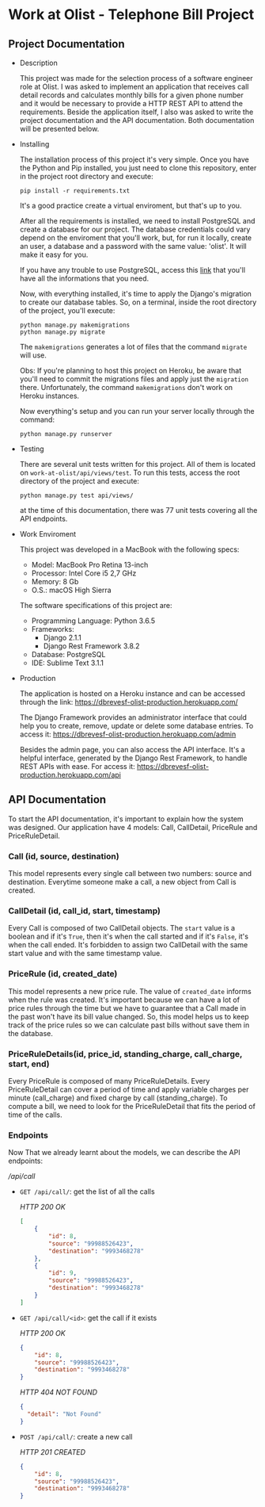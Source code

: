 # Work at Olist - Telephone Bill Project

## Project Documentation

* Description

  This project was made for the selection process of a software engineer role at Olist. I was asked to implement an application that receives call detail records and calculates monthly bills for a given phone number and it would be necessary to provide a HTTP REST API to attend the requirements. Beside the application itself, I also was asked to write the project documentation and the API documentation. Both documentation will be presented below. 

* Installing

  The installation process of this project it's very simple. Once you have the Python and Pip installed, you just need to clone this repository, enter in the project root directory and execute: 

  ```pip install -r requirements.txt```

  It's a good practice create a virtual enviroment, but that's up to you.

  After all the requirements is installed, we need to install PostgreSQL and create a database for our project. The database credentials could vary depend on the enviroment that you'll work, but, for run it locally, create an user, a database and a password with the same value: 'olist'. It will make it easy for you.

  If you have any trouble to use PostgreSQL, access this [link](https://medium.com/coding-blocks/creating-user-database-and-adding-access-on-postgresql-8bfcd2f4a91e) that you'll have all the informations that you need. 
  
  Now, with everything installed, it's time to apply the Django's migration to create our database tables. So, on a terminal, inside the root directory of the project, you'll execute:

  ```
  python manage.py makemigrations
  python manage.py migrate
  ```

  The ```makemigrations``` generates a lot of files that the command ```migrate``` will use. 

  Obs: If you're planning to host this project on Heroku, be aware that you'll need to commit the migrations files and apply just the ```migration``` there. Unfortunately, the command ```makemigrations``` don't work on Heroku instances. 

  Now everything's setup and you can run your server locally through the command:

  ```python manage.py runserver```


* Testing

  There are several unit tests written for this project. All of them is located on ```work-at-olist/api/views/test```. To run this tests, access the root directory of the project and execute:

  ```python manage.py test api/views/```

  at the time of this documentation, there was 77 unit tests covering all the API endpoints.

* Work Enviroment

  This project was developed in a MacBook with the following specs:

  * Model: MacBook Pro Retina 13-inch
  * Processor: Intel Core i5 2,7 GHz
  * Memory: 8 Gb
  * O.S.: macOS High Sierra

  The software specifications of this project are:

  * Programming Language: Python 3.6.5
  * Frameworks: 
    * Django 2.1.1
    * Django Rest Framework 3.8.2
  * Database: PostgreSQL
  * IDE: Sublime Text 3.1.1


* Production

  The application is hosted on a Heroku instance and can be accessed through the link: https://dbrevesf-olist-production.herokuapp.com/

  The Django Framework provides an administrator interface that could help you to create, remove, update or delete some database entries. To access it: https://dbrevesf-olist-production.herokuapp.com/admin

  Besides the admin page, you can also access the API interface. It's a helpful interface, generated by the Django Rest Framework, to handle REST APIs with ease. For access it: https://dbrevesf-olist-production.herokuapp.com/api


## API Documentation

To start the API documentation, it's important to explain how the system was designed. Our application have 4 models: Call, CallDetail, PriceRule and PriceRuleDetail. 

### Call (id, source, destination)

This model represents every single call between two numbers: source and destination. Everytime someone make a call, a new object from Call is created. 

### CallDetail (id, call_id, start, timestamp)

Every Call is composed of two CallDetail objects. The ```start``` value is a boolean and if it's ```True```, then it's when the call started and if it's ```False```, it's when the call ended. It's forbidden to assign two CallDetail with the same start value and with the same timestamp value. 

### PriceRule (id, created_date) 

This model represents a new price rule. The value of ```created_date``` informs when the rule was created. It's important because we can have a lot of price rules through the time but we have to guarantee that a Call made in the past won't have its bill value changed. So, this model helps us to keep track of the price rules so we can calculate past bills without save them in the database.

### PriceRuleDetails(id, price_id, standing_charge, call_charge, start, end)

Every PriceRule is composed of many PriceRuleDetails. Every PriceRuleDetail can cover a period of time and apply variable charges per minute (call_charge) and fixed charge by call (standing_charge). To compute a bill, we need to look for the PriceRuleDetail that fits the period of time of the calls. 

### Endpoints

Now That we already learnt about the models, we can describe the API endpoints:

*/api/call*

* ```GET /api/call/```: get the list of all the calls

  *HTTP 200 OK*

  ```json
  [
      {
          "id": 8,
          "source": "99988526423",
          "destination": "9993468278"
      },
      {
          "id": 9,
          "source": "99988526423",
          "destination": "9993468278"
      }
  ]
  ```

* ```GET /api/call/<id>```: get the call if it exists

  *HTTP 200 OK*

  ```json
  {
      "id": 8,
      "source": "99988526423",
      "destination": "9993468278"
  }
  ```

  *HTTP 404 NOT FOUND*

  ```json
  {
    "detail": "Not Found"
  }
  ```

* ```POST /api/call/```: create a new call

  *HTTP 201 CREATED*

  ```json
  {
      "id": 8,
      "source": "99988526423",
      "destination": "9993468278"
  }
  ```






